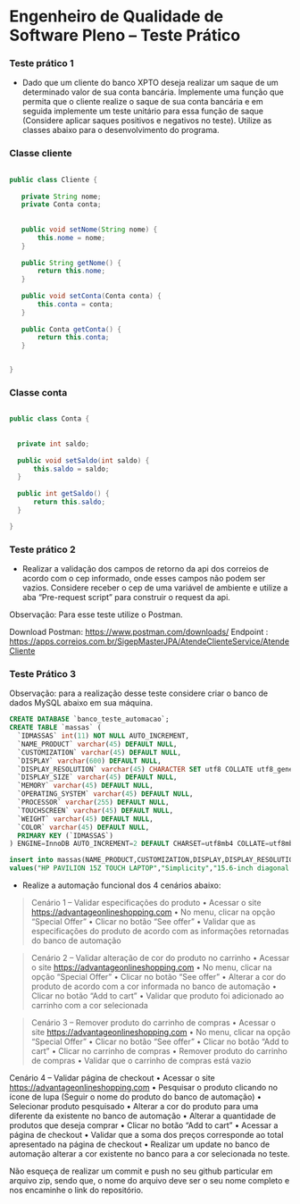 # Engenheiro de Qualidade de Software Pleno – Teste Prático

### Teste prático 1 
* Dado que um cliente do banco XPTO deseja realizar um saque de um determinado valor de sua conta bancária. Implemente uma função que permita que o cliente realize o saque de sua conta bancária e em seguida implemente um teste unitário para essa função de saque (Considere aplicar saques positivos e negativos no teste). Utilize as classes abaixo para o desenvolvimento do programa.

### Classe cliente
 ```java
 
 public class Cliente {
	
	private String nome;
	private Conta conta;
	
	
	public void setNome(String nome) {
		this.nome = nome;
	}
	
	public String getNome() {
		return this.nome;
	}
	
	public void setConta(Conta conta) {
		this.conta = conta;
	}
	
	public Conta getConta() {
		return this.conta;
	}


}
 
 ```
 
 ### Classe conta
  ```java
 
public class Conta {
	
	
	private int saldo;
	
	public void setSaldo(int saldo) {
		this.saldo = saldo;
	}
	
	public int getSaldo() {
		return this.saldo;
	}

}
 
 ```
 

### Teste prático 2
* Realizar a validação dos campos de retorno da api dos correios de acordo com o cep informado, onde esses campos não podem ser vazios. 
Considere receber o cep de uma variável de ambiente e utilize a aba “Pre-request script” para construir o request da api. 

Observação: Para esse teste utilize o Postman.

Download Postman: https://www.postman.com/downloads/
Endpoint : https://apps.correios.com.br/SigepMasterJPA/AtendeClienteService/AtendeCliente

### Teste Prático 3 

Observação: para a realização desse teste considere criar o banco de dados MySQL abaixo em sua máquina.

``` SQL
CREATE DATABASE `banco_teste_automacao`;
CREATE TABLE `massas` (
  `IDMASSAS` int(11) NOT NULL AUTO_INCREMENT,
  `NAME_PRODUCT` varchar(45) DEFAULT NULL,
  `CUSTOMIZATION` varchar(45) DEFAULT NULL,
  `DISPLAY` varchar(600) DEFAULT NULL,
  `DISPLAY_RESOLUTION` varchar(45) CHARACTER SET utf8 COLLATE utf8_general_ci DEFAULT NULL,
  `DISPLAY_SIZE` varchar(45) DEFAULT NULL,
  `MEMORY` varchar(45) DEFAULT NULL,
  `OPERATING_SYSTEM` varchar(45) DEFAULT NULL,
  `PROCESSOR` varchar(255) DEFAULT NULL,
  `TOUCHSCREEN` varchar(45) DEFAULT NULL,
  `WEIGHT` varchar(45) DEFAULT NULL,
  `COLOR` varchar(45) DEFAULT NULL,
  PRIMARY KEY (`IDMASSAS`)
) ENGINE=InnoDB AUTO_INCREMENT=2 DEFAULT CHARSET=utf8mb4 COLLATE=utf8mb4_0900_ai_ci;

insert into massas(NAME_PRODUCT,CUSTOMIZATION,DISPLAY,DISPLAY_RESOLUTION,DISPLAY_SIZE,MEMORY,OPERATING_SYSTEM,PROCESSOR,TOUCHSCREEN,WEIGHT,COLOR) 
values("HP PAVILION 15Z TOUCH LAPTOP","Simplicity","15.6-inch diagonal Full HD WLED-backlit Display (1920x1080) Touchscreen","1920x1080","15.6","16GB DDR3 - 2 DIMM","Windows 10","AMD Quad-Core A10-8700P Processor + AMD Radeon(TM) R6 Graphics","Yes","5.51 lb","GRAY");

```

* Realize a automação funcional dos 4 cenários abaixo:

> Cenário 1 – Validar especificações do produto
•	Acessar o site https://advantageonlineshopping.com
•	No menu, clicar na opção “Special Offer”
•	Clicar no botão “See offer”
•	Validar que as especificações do produto de acordo com as informações retornadas do banco de automação 

> Cenário 2 – Validar alteração de cor do produto no carrinho
•	Acessar o site https://advantageonlineshopping.com
•	No menu, clicar na opção “Special Offer”
•	Clicar no botão “See offer”
•	Alterar a cor do produto de acordo com a cor informada no banco de automação
•	Clicar no botão “Add to cart”
•	Validar que produto foi adicionado ao carrinho com a cor selecionada

> Cenário 3 – Remover produto do carrinho de compras
•	Acessar o site https://advantageonlineshopping.com
•	No menu, clicar na opção “Special Offer”
•	Clicar no botão “See offer”
•	Clicar no botão “Add to cart”
•	Clicar no carrinho de compras
•	Remover produto do carrinho de compras
•	Validar que o carrinho de compras está vazio

Cenário 4 – Validar página de checkout
•	Acessar o site https://advantageonlineshopping.com
•	Pesquisar o produto clicando no ícone de lupa (Seguir o nome do produto do banco de automação)
•	Selecionar produto pesquisado
•	Alterar a cor do produto para uma diferente da existente no banco de automação
•	Alterar a quantidade de produtos que deseja comprar
•	Clicar no botão “Add to cart”
•	Acessar a página de checkout
•	Validar que a soma dos preços corresponde ao total apresentado na página de checkout
•	Realizar um update no banco de automação alterar a cor existente no banco para a cor selecionada no teste.


Não esqueça de realizar um commit e push no seu github particular em arquivo zip, sendo que, o nome do arquivo deve ser o seu nome completo e nos encaminhe o link do repositório.
